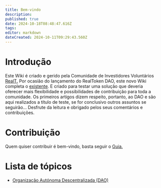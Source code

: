 ```yaml
---
title: Bem-vindo
description: 
published: true
date: 2024-10-18T08:48:47.616Z
tags: 
editor: markdown
dateCreated: 2024-10-11T09:29:43.560Z
---
```


# Introdução

Este Wiki é criado e gerido pela Comunidade de Investidores Voluntários [RealT.](https://realt.co/)
Por ocasião do lançamento do RealToken DAO, este novo Wiki completa o [existente](https://community-realt.gitbook.io/tuto-community). E criado para testar uma solução que deveria oferecer mais flexibilidade e possibilidades de contribuição para toda a comunidade.
Os primeiros artigos dizem respeito, portanto, ao DAO e são aqui realizados a título de teste, se for conclusivo outros assuntos se seguirão...
Desfrute da leitura e obrigado pelos seus comentários e contribuições.

# Contribuição
Quem quiser contribuir é bem-vindo, basta seguir o [Guia.](/pt/Tuto/Guide)

# Lista de tópicos

- [Organização Autónoma Descentralizada (DAO)](/pt/DAO)
